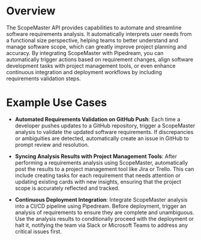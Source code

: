 # Overview

The ScopeMaster API provides capabilities to automate and streamline software requirements analysis. It automatically interprets user needs from a functional size perspective, helping teams to better understand and manage software scope, which can greatly improve project planning and accuracy. By integrating ScopeMaster with Pipedream, you can automatically trigger actions based on requirement changes, align software development tasks with project management tools, or even enhance continuous integration and deployment workflows by including requirements validation steps.

# Example Use Cases

- **Automated Requirements Validation on GitHub Push**: Each time a developer pushes updates to a GitHub repository, trigger a ScopeMaster analysis to validate the updated software requirements. If discrepancies or ambiguities are detected, automatically create an issue in GitHub to prompt review and resolution.

- **Syncing Analysis Results with Project Management Tools**: After performing a requirements analysis using ScopeMaster, automatically post the results to a project management tool like Jira or Trello. This can include creating tasks for each requirement that needs attention or updating existing cards with new insights, ensuring that the project scope is accurately reflected and tracked.

- **Continuous Deployment Integration**: Integrate ScopeMaster analysis into a CI/CD pipeline using Pipedream. Before deployment, trigger an analysis of requirements to ensure they are complete and unambiguous. Use the analysis results to conditionally proceed with the deployment or halt it, notifying the team via Slack or Microsoft Teams to address any critical issues first.
